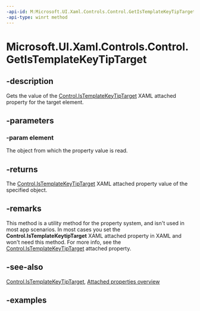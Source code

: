```yaml
---
-api-id: M:Microsoft.UI.Xaml.Controls.Control.GetIsTemplateKeyTipTarget(Microsoft.UI.Xaml.DependencyObject)
-api-type: winrt method
---
```


<!-- Method syntax.
public bool Control.GetIsTemplateKeyTipTarget(DependencyObject element)
-->

# Microsoft.UI.Xaml.Controls.Control.GetIsTemplateKeyTipTarget

## -description
Gets the value of the [Control.IsTemplateKeyTipTarget](control_istemplatekeytiptarget.md) XAML attached property for the target element.

## -parameters
### -param element
The object from which the property value is read.

## -returns
The [Control.IsTemplateKeyTipTarget](control_istemplatekeytiptarget.md) XAML attached property value of the specified object.

## -remarks
This method is a utility method for the property system, and isn't used in most app scenarios. In most cases you set the **Control.IsTemplateKeytipTarget** XAML attached property in XAML and won't need this method. For more info, see the [Control.IsTemplateKeyTipTarget](control_istemplatekeytiptarget.md) attached property.

## -see-also

[Control.IsTemplateKeyTipTarget](control_istemplatekeytiptarget.md), [Attached properties overview](/windows/uwp/xaml-platform/attached-properties-overview)

## -examples

